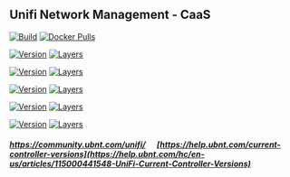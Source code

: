 ## Unifi Network Management - CaaS

[![Build](https://travis-ci.org/stlouisn/unifi_docker.svg?branch=master)](https://travis-ci.org/stlouisn/unifi_docker)
[![Docker Pulls](https://img.shields.io/docker/pulls/stlouisn/unifi.svg)](https://hub.docker.com/r/stlouisn/unifi/)

[![Version](https://images.microbadger.com/badges/version/stlouisn/unifi:latest.svg)](https://microbadger.com/images/stlouisn/unifi:latest)
[![Layers](https://images.microbadger.com/badges/image/stlouisn/unifi:latest.svg)](https://microbadger.com/images/stlouisn/unifi:latest)

[![Version](https://images.microbadger.com/badges/version/stlouisn/unifi:5.8.svg)](https://microbadger.com/images/stlouisn/unifi:5.8)
[![Layers](https://images.microbadger.com/badges/image/stlouisn/unifi:5.8.svg)](https://microbadger.com/images/stlouisn/unifi:5.8)

[![Version](https://images.microbadger.com/badges/version/stlouisn/unifi:5.7.svg)](https://microbadger.com/images/stlouisn/unifi:5.7)
[![Layers](https://images.microbadger.com/badges/image/stlouisn/unifi:5.7.svg)](https://microbadger.com/images/stlouisn/unifi:5.7)

[![Version](https://images.microbadger.com/badges/version/stlouisn/unifi:5.6.svg)](https://microbadger.com/images/stlouisn/unifi:5.6)
[![Layers](https://images.microbadger.com/badges/image/stlouisn/unifi:5.6.svg)](https://microbadger.com/images/stlouisn/unifi:5.6)

[![Version](https://images.microbadger.com/badges/version/stlouisn/unifi:5.5.svg)](https://microbadger.com/images/stlouisn/unifi:5.5)
[![Layers](https://images.microbadger.com/badges/image/stlouisn/unifi:5.5.svg)](https://microbadger.com/images/stlouisn/unifi:5.5)

##### *https://community.ubnt.com/unifi/*  &nbsp;&nbsp;&nbsp;&nbsp;   *[https://help.ubnt.com/current-controller-versions](https://help.ubnt.com/hc/en-us/articles/115000441548-UniFi-Current-Controller-Versions)*
